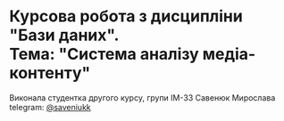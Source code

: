 # Курсова робота з дисципліни "Бази даних". </br> Тема: "Система аналізу медіа-контенту"

Виконала студентка другого курсу, групи ІМ-33 Савенюк Мирослава </br>
telegram: [@saveniukk](t.me/saveniukk)
